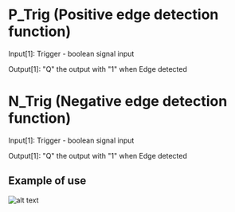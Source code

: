 # P_Trig (Positive edge detection function)

Input[1]: Trigger - boolean signal input

Output[1]: "Q" the output with "1" when Edge detected

# N_Trig (Negative edge detection function)

Input[1]: Trigger - boolean signal input

Output[1]: "Q" the output with "1" when Edge detected

## Example of use

![alt text](https://github.com/kkuba91/LabView_PLC/blob/master/P_N_Triggers/P_Trigger_2.png?raw=true)

